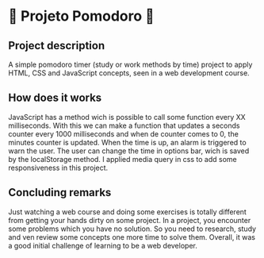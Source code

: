 #  :tomato: Projeto Pomodoro :tomato:

## Project description

A simple pomodoro timer (study or work methods by time) project to apply HTML, CSS and JavaScript concepts, seen in a web development course.

## How does it works

JavaScript has a method wich is possible to call some function every XX milliseconds. 
With this we can make a function that updates a seconds counter every 1000 milliseconds and
when de counter comes to 0, the minutes counter is updated. When the time is up, an alarm is triggered to warn the user.
The user can change the time in options bar, wich is saved by the localStorage method.
I applied media query in css to add some responsiveness in this project.

## Concluding remarks

Just watching a web course and doing some exercises is totally different from getting your hands dirty on some project.
In a project, you encounter some problems which you have no solution. So you need to research, study and ven review some concepts one more time to solve them.
Overall, it was a good initial challenge of learning to be a web developer.
